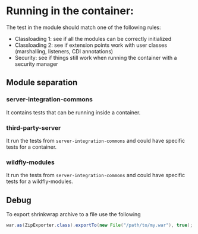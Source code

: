 # Running in the container:

The test in the module should match one of the following rules:

* Classloading 1: see if all the modules can be correctly initialized
* Classloading 2: see if extension points work with user classes (marshalling, listeners, CDI annotations)
* Security: see if things still work when running the container with a security manager

## Module separation

### server-integration-commons
It contains tests that can be running inside a container.

### third-party-server
It run the tests from `server-integration-commons` and could have specific tests for a container.

### wildfly-modules
It run the tests from `server-integration-commons` and could have specific tests for a wildfly-modules.

## Debug
To export shrinkwrap archive to a file use the following
```java
war.as(ZipExporter.class).exportTo(new File("/path/to/my.war"), true);
```


